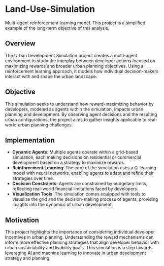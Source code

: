 # Land-Use-Simulation
Multi-agent reinforcement learning model. This project is a simplified example of the long-term objective of this analysis. 

## Overview
The Urban Development Simulation project creates a multi-agent environment to study the interplay between developer actions focused on maximizing rewards and broader urban planning objectives. Using a reinforcement learning approach, it models how individual decision-makers interact with and shape the urban landscape.

## Objective
This simulation seeks to understand how reward-maximizing behavior by developers, modeled as agents within the simulation, impacts urban planning and development. By observing agent decisions and the resulting urban configurations, the project aims to gather insights applicable to real-world urban planning challenges.

## Implementation
- **Dynamic Agents**: Multiple agents operate within a grid-based simulation, each making decisions on residential or commercial development based on a strategy to maximize rewards.
- **Reinforcement Learning**: The core of the simulation uses a Q-learning model with neural networks, enabling agents to adapt and refine their strategies over time.
- **Decision Constraints**: Agents are constrained by budgetary limits, reflecting real-world financial limitations faced by developers.
- **Visualization Tools**: The simulation comes equipped with tools to visualize the grid and the decision-making process of agents, providing insights into the dynamics of urban development.

## Motivation
This project highlights the importance of considering individual developer incentives in urban planning. Understanding the reward mechanisms can inform more effective planning strategies that align developer behavior with urban sustainability and livability goals. This simulation is a step towards leveraging AI and machine learning to innovate in urban development strategy and planning.
